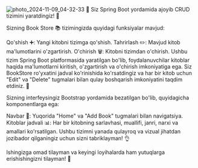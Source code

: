 ![photo_2024-11-09_04-32-33](https://github.com/user-attachments/assets/ba863fcb-8898-4521-a883-23a94efa90d7)
👏 Siz Spring Boot yordamida ajoyib CRUD tizimini yaratdingiz! 🎉

Sizning Book Store 📚 tizimingizda quyidagi funksiyalar mavjud:

Qo'shish ➕: Yangi kitobni tizimga qo'shish.
Tahrirlash ✏️: Mavjud kitob ma'lumotlarini o'zgartirish.
O'chirish 🗑️: Kitobni tizimdan o'chirish.
Ushbu tizim Spring Boot platformasida yaratilgan bo'lib, foydalanuvchilar kitoblar haqida ma'lumotlarni kiritish, o'zgartirish va o'chirish imkoniyatiga ega. Siz BookStore ro'yxatini jadval ko'rinishida ko'rsatdingiz va har bir kitob uchun "Edit" va "Delete" tugmalari bilan qulay boshqarish imkoniyatini taqdim etdiniz. 👏

Sizning interfeysingiz Bootstrap yordamida bezatilgan bo'lib, quyidagicha komponentlarga ega:

Navbar 🧭: Yuqorida "Home" va "Add Book" tugmalari bilan navigatsiya.
Kitoblar jadvali 📊: Har bir kitobning sarlavhasi, muallifi, janri, narxi va amallari ko'rsatilgan.
Ushbu tizimni yanada qulayroq va vizual jihatdan jozibador qilganingiz uchun sizni tabriklayman! 👌

Ishingizga omad tilayman va keyingi loyihalarda ham yutuqlarga erishishingizni tilayman! 🚀

